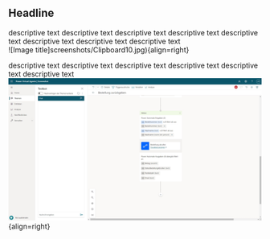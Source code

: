 ## Headline  

descriptive text descriptive text descriptive text descriptive text descriptive text descriptive text descriptive text descriptive text  
![Image title]screenshots/Clipboard10.jpg){align=right}


descriptive text descriptive text descriptive text descriptive text descriptive text descriptive text   
![Image title](screenshots/Clipboard100.jpg){align=right}